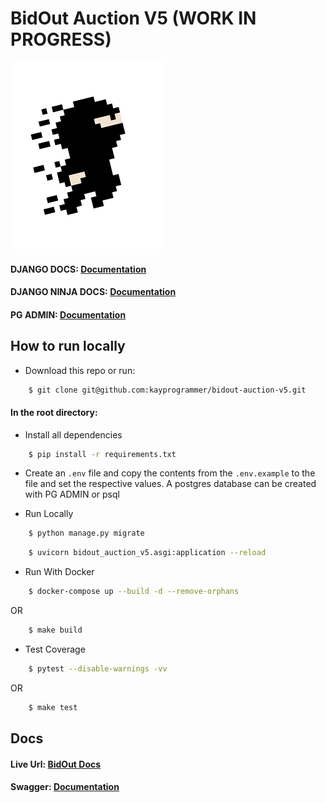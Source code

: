 # BidOut Auction V5 (WORK IN PROGRESS)

![alt text](https://github.com/kayprogrammer/bidout-auction-v5/blob/main/display/ninja.png?raw=true)


#### DJANGO DOCS: [Documentation](https://docs.djangoproject.com/en/4.2/)
#### DJANGO NINJA DOCS: [Documentation](https://django-ninja.rest-framework.com/)

#### PG ADMIN: [Documentation](https://pgadmin.org) 


## How to run locally

* Download this repo or run: 
```bash
    $ git clone git@github.com:kayprogrammer/bidout-auction-v5.git
```

#### In the root directory:
- Install all dependencies
```bash
    $ pip install -r requirements.txt
```
- Create an `.env` file and copy the contents from the `.env.example` to the file and set the respective values. A postgres database can be created with PG ADMIN or psql

- Run Locally
```bash
    $ python manage.py migrate 
```
```bash
    $ uvicorn bidout_auction_v5.asgi:application --reload
```

- Run With Docker
```bash
    $ docker-compose up --build -d --remove-orphans
```
OR
```bash
    $ make build
```

- Test Coverage
```bash
    $ pytest --disable-warnings -vv
```
OR
```bash
    $ make test
```

## Docs
#### Live Url: [BidOut Docs](https://bidout-drf-ninja-api.cleverapps.io/) 
#### Swagger: [Documentation](https://swagger.io/docs/)
<!-- #### React Live Url: [BidOut Auction](https://bidout3.netlify.app) 


![alt text](https://github.com/kayprogrammer/bidout-auction-v5/blob/main/display/display1.png?raw=true)

![alt text](https://github.com/kayprogrammer/bidout-auction-v5/blob/main/display/display2.png?raw=true)

![alt text](https://github.com/kayprogrammer/bidout-auction-v5/blob/main/display/display3.png?raw=true)

![alt text](https://github.com/kayprogrammer/bidout-auction-v5/blob/main/display/display4.png?raw=true)

![alt text](https://github.com/kayprogrammer/bidout-auction-v5/blob/main/display/display5.png?raw=true)

## ADMIN PAGE
![alt text](https://github.com/kayprogrammer/bidout-auction-v5/blob/main/display/admin.png?raw=true) -->